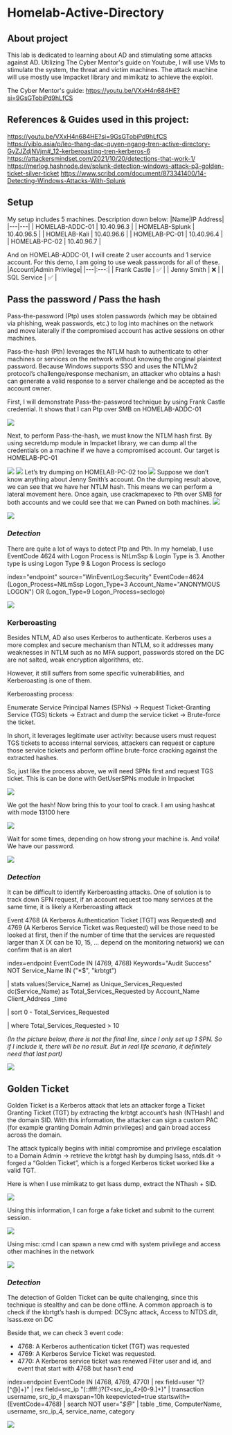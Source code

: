 # Homelab-Active-Directory
## About project
This lab is dedicated to learning about AD and stimulating some attacks against AD. Utilizing The Cyber Mentor's guide on Youtube, I will use VMs to stimulate the system, the threat and victim machines. The attack machine will use mostly use Impacket library and mimikatz to achieve the exploit.

The Cyber Mentor's guide: https://youtu.be/VXxH4n684HE?si=9GsGTobiPd9hLfCS

## References & Guides used in this project:
https://youtu.be/VXxH4n684HE?si=9GsGTobiPd9hLfCS
https://viblo.asia/p/leo-thang-dac-quyen-ngang-tren-active-directory-GyZJZdjNVjm#_12-kerberoasting-tren-kerberos-6
https://attackersmindset.com/2021/10/20/detections-that-work-1/
https://merlog.hashnode.dev/splunk-detection-windows-attack-p3-golden-ticket-silver-ticket
https://www.scribd.com/document/873341400/14-Detecting-Windows-Attacks-With-Splunk

## Setup
My setup includes 5 machines. Description down below:
|Name|IP Address|
|---|---|
| HOMELAB-ADDC-01 | 10.40.96.3 |
| HOMELAB-Splunk | 10.40.96.5 |
| HOMELAB-Kali | 10.40.96.6 |
| HOMELAB-PC-01 | 10.40.96.4 |
| HOMELAB-PC-02 | 10.40.96.7 |

And on HOMELAB-ADDC-01, I will create 2 user accounts and 1 service account. For this demo, I am going to use weak passwords for all of these.
|Account|Admin Privilege|
|---|:---:|
| Frank Castle | ✅ |
| Jenny Smith | ❌ |
| SQL Service | ✅ |

## Pass the password / Pass the hash
Pass-the-password (Ptp) uses stolen passwords (which may be obtained via phishing, weak passwords, etc.) to log into machines on the network and move laterally if the compromised account has active sessions on other machines.

Pass-the-hash (Pth) leverages the NTLM hash to authenticate to other machines or services on the network without knowing the original plaintext password. Because Windows supports SSO and uses the NTLMv2 protocol’s challenge/response mechanism, an attacker who obtains a hash can generate a valid response to a server challenge and be accepted as the account owner.

First, I will demonstrate Pass-the-password technique by using Frank Castle credential. It shows that I can Ptp over SMB on HOMELAB-ADDC-01

![](https://github.com/caspernguyen1493/Homelab-Active-Directory/blob/main/assets/pth-1.png)

Next, to perform Pass-the-hash, we must know the NTLM hash first. By using secretdump module in Impacket library, we can dump all the credentials on a machine if we have a compromised account. Our target is HOMELAB-PC-01

![](https://github.com/caspernguyen1493/Homelab-Active-Directory/blob/main/assets/pth-2.png)
![](https://github.com/caspernguyen1493/Homelab-Active-Directory/blob/main/assets/pth-3.png)
Let’s try dumping on HOMELAB-PC-02 too
![](https://github.com/caspernguyen1493/Homelab-Active-Directory/blob/main/assets/pth-4.png)
Suppose we don’t know anything about Jenny Smith’s account. On the dumping result above, we can see that we have her NTLM hash. This means we can perform a lateral movement here.
Once again, use crackmapexec to Pth over SMB for both accounts and we could see that we can Pwned on both machines. 
![](https://github.com/caspernguyen1493/Homelab-Active-Directory/blob/main/assets/pth-5.png)

![](https://github.com/caspernguyen1493/Homelab-Active-Directory/blob/main/assets/pth-6.png)

### *Detection*
There are quite a lot of ways to detect Ptp and Pth. In my homelab, I use EventCode 4624 with Logon Process is NtLmSsp & Login Type is 3. Another type is using Logon Type 9 & Logon Process is seclogo

index="endpoint" source="WinEventLog:Security" EventCode=4624 (Logon_Process=NtLmSsp Logon_Type=3 Account_Name="ANONYMOUS LOGON") OR (Logon_Type=9 Logon_Process=seclogo)

![](https://github.com/caspernguyen1493/Homelab-Active-Directory/blob/main/assets/pth-7.png)

### Kerberoasting

Besides NTLM, AD also uses Kerberos to authenticate. Kerberos uses a more complex and secure mechanism than NTLM, so it addresses many weaknesses in NTLM such as no MFA support, passwords stored on the DC are not salted, weak encryption algorithms, etc.

However, it still suffers from some specific vulnerabilities, and Kerberoasting is one of them.

Kerberoasting process:

Enumerate Service Principal Names (SPNs) → Request Ticket-Granting Service (TGS) tickets → Extract and dump the service ticket → Brute-force the ticket.

In short, it leverages legitimate user activity: because users must request TGS tickets to access internal services, attackers can request or capture those service tickets and perform offline brute-force cracking against the extracted hashes.

So, just like the process above, we will need SPNs first and request TGS ticket. This is can be done with GetUserSPNs module in Impacket

![](https://github.com/caspernguyen1493/Homelab-Active-Directory/blob/main/assets/kerberoasting-1.png)

We got the hash! Now bring this to your tool to crack. I am using hashcat with mode 13100 here 

![](https://github.com/caspernguyen1493/Homelab-Active-Directory/blob/main/assets/kerberoasting-2.png)

Wait for some times, depending on how strong your machine is. And voila! We have our password.

![](https://github.com/caspernguyen1493/Homelab-Active-Directory/blob/main/assets/kerberoasting-3.png)

### *Detection*
It can be difficult to identify Kerberoasting attacks. One of solution is to track down SPN request, if an account request too many services at the same time, it is likely a Kerberoasting attack

Event 4768 (A Kerberos Authentication Ticket [TGT] was Requested) and 4769 (A Kerberos Service Ticket was Requested) will be those need to be looked at first, then if the number of time that the services are requested larger than X (X can be 10, 15, … depend on the monitoring network) we can confirm that is an alert

index=endpoint EventCode IN (4769, 4768) Keywords="Audit Success" NOT Service_Name IN ("*$", "krbtgt")

| stats values(Service_Name) as Unique_Services_Requested dc(Service_Name) as Total_Services_Requested by Account_Name Client_Address _time

| sort 0 - Total_Services_Requested

| where Total_Services_Requested > 10

*(In the picture below, there is not the final line, since I only set up 1 SPN. So if I include it, there will be no result. But in real life scenario, it definitely need that last part)*

![](https://github.com/caspernguyen1493/Homelab-Active-Directory/blob/main/assets/kerberoasting-4.png)

## Golden Ticket

Golden Ticket is a Kerberos attack that lets an attacker forge a Ticket Granting Ticket (TGT) by extracting the krbtgt account’s hash (NTHash) and the domain SID. With this information, the attacker can sign a custom PAC (for example granting Domain Admin privileges) and gain broad access across the domain. 

The attack typically begins with initial compromise and privilege escalation to a Domain Admin → retrieve the krbtgt hash by dumping lsass, ntds.dit → forged a “Golden Ticket”, which is a forged Kerberos ticket worked like a valid TGT.

Here is when I use mimikatz to get lsass dump, extract the NThash + SID.

![](https://github.com/caspernguyen1493/Homelab-Active-Directory/blob/main/assets/goldenticket-1.png)

Using this information, I can forge a fake ticket and submit to the current session. 

![](https://github.com/caspernguyen1493/Homelab-Active-Directory/blob/main/assets/goldenticket-2.png)

Using misc::cmd I can spawn a new cmd with system privilege and access other machines in the network

![](https://github.com/caspernguyen1493/Homelab-Active-Directory/blob/main/assets/goldenticket-3.png)

### *Detection*

The detection of Golden Ticket can be quite challenging, since this technique is stealthy and can be done offline. A common approach is to check if the kbrtgt’s hash is dumped: DCSync attack, Access to NTDS.dit, lsass.exe on DC

Beside that, we can check 3 event code:
- 4768: A Kerberos authentication ticket (TGT) was requested
- 4769: A Kerberos Service Ticket was requested.
- 4770: A Kerberos service ticket was renewed
Filter user and id, and event that start with 4768 but hasn’t end

index=endpoint EventCode IN (4768, 4769, 4770) 
| rex field=user "(?<username>[^@]+)" 
| rex field=src_ip "(\:\:ffff\:)?(?<src_ip_4>[0-9\.]+)" 
| transaction username, src_ip_4 maxspan=10h keepevicted=true startswith=(EventCode=4768) | search NOT user="*$@*" 
| table _time, ComputerName, username, src_ip_4, service_name, category

![](https://github.com/caspernguyen1493/Homelab-Active-Directory/blob/main/assets/goldenticket-4.png)
